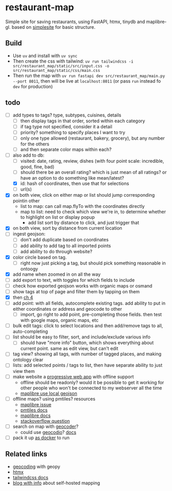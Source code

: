 # restaurant-map

Simple site for saving restaurants, using FastAPI, htmx, tinydb and maplibre-gl. based on [simplesite](https://github.com/tataraba/simplesite/tree/main) for basic structure.

## Build

- Use `uv` and install with `uv sync`
- Then create the css with tailwind: `uv run tailwindcss -i src/restaurant_map/static/src/input.css -o src/restaurant_map/static/css/main.css` 
- Then run the map with `uv run fastapi dev src/restaurant_map/main.py --port 8011`, then will be live at `localhost:8011` (or pass `run` instead fo `dev` for production)

## todo

- [ ] add types to tags? type, subtypes, cuisines, details
    - [ ] then display tags in that order, sorted within each category
    - [ ] if tag type not specified, consider it a detail
    - [ ] priority? something to specify places I want to try
    - [ ] only one type allowed (restaurant, bakery, grocery), but any number for the others
    - [ ] and then separate color maps within each?
- [ ] also add to db:
    - [ ] visited: date, rating, review, dishes (with four point scale: incredible, good, fine, bad)
    - [ ] should there be an overall rating? which is just mean of all ratings? or have an option to do something like mean/latest?
    - [x] id: hash of coordinates, then use that for selections
    - [ ] url(s)
- [x] on both view, click on either map or list should jump corresponding pointin other
    - list to map: can call map.flyTo with the coordinates directly
    - map to list: need to check which view we're in, to determine whether to highlight on list or display popup
        - add list sort by distance to click, and just trigger that
- [x] on both view, sort by distance from current location
- [ ] ingest geojson:
    - [ ] don't add duplicate based on coordinates
    - [ ] add ability to add tag to all imported points
    - [ ] add ability to do through website?
- [x] color circle based on tag. 
    - [ ] right now just picking a tag, but should pick something reasonable in ontoogy 
- [x] add name when zoomed in on all the way
- [ ] add export to text, with toggles for which fields to include
- [ ] check how exported geojson works with organic maps or osmand
- [ ] show tags at top of page and filter them by tapping on them
- [x] then [ch 4](https://github.com/tataraba/simplesite/blob/main/docs/04_Chapter_4.md)
- [ ] add point: with all fields, autocomplete existing tags. add ability to put in either coordinates or address and geocode to other
    - [ ] import, go right to add point, pre-completing those fields. then test with google maps, organic maps, etc
- [ ] bulk edit tags: click to select locations and then add/remove tags to all, auto-completing
- [ ] list should be easy to filter, sort, and include/exclude various info
    - [ ] should have "more info" button, which shows everything about current point. same as edit view, but can't edit
- [ ] tag view? showing all tags, with number of tagged places, and making ontology clear
- [ ] lists: add selected points / tags to list, then have separate ability to just view them
- [ ] make website a [progressive web
      app](https://developer.mozilla.org/en-US/docs/Web/Progressive_web_apps#tutorials)
      with offline support
    - offline should be readonly? would it be possible to get it working for
      other people who won't be connected to my webserver all the time
    - [maplibre use local geojson](https://maplibre.org/maplibre-gl-js/docs/examples/view-local-geojson/)
- [ ] offline maps? using pmtiles? resources
    - [maplibre issue](https://github.com/maplibre/maplibre-gl-js/discussions/1580)
    - [pmtiles docs](https://docs.protomaps.com/pmtiles/maplibre)
    - [maplibre docs](https://web.archive.org/web/20250822100700/https://maplibre.org/maplibre-gl-js/docs/examples/pmtiles-source-and-protocol/)
    - [stackoverflow question](https://stackoverflow.com/questions/68853853/load-local-mbtiles-with-maplibre-gl-js)
- [ ] search on map with [geocoder](https://maplibre.org/maplibre-gl-js/docs/examples/geocode-with-nominatim/)?
    - could use [geocodio](https://www.geocod.io/pricing/#tier-payg-section)? [docs](https://www.geocod.io/docs/?shell#geocoding)
- [ ] pack it up [as docker](https://docs.astral.sh/uv/guides/integration/fastapi/#migrating-an-existing-fastapi-project) to run

## Related links

- [geocoding](https://pythonsimplified.com/geocoding-in-python-using-geopy/) with geopy
- [htmx](https://htmx.org/examples/click-to-edit/)
- [tailwindcss docs](https://tailwindcss.com/docs/padding#adding-horizontal-padding)
- [blog with info](https://ogbe.net/blog/self-hosted-maps#org0ba42d4) about self-hosted mapping
